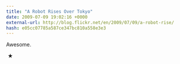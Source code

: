 ```yaml
---
title: "A Robot Rises Over Tokyo"
date: 2009-07-09 19:02:16 +0000
external-url: http://blog.flickr.net/en/2009/07/09/a-robot-rise/
hash: e05cc07785a587ce347bc810a558e3e3
---
```


Awesome.



 ★ 

